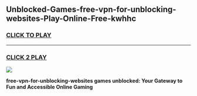 
## Unblocked-Games-free-vpn-for-unblocking-websites-Play-Online-Free-kwhhc
<h3>
<a href="https://premium76.site?title=free-vpn-for-unblocking-websites&ref=26A">CLICK TO PLAY</a></h3>
<hr>

<h3>
<a href="https://premium76.site?title=free-vpn-for-unblocking-websites&ref=26A">CLICK 2 PLAY</a>
  
</h3>

<a href="https://premium76.site?title=free-vpn-for-unblocking-websites&ref=26A"><img src="https://clearcache.store/games.png"></a>


**free-vpn-for-unblocking-websites games unblocked: Your Gateway to Fun and Accessible Online Gaming**
